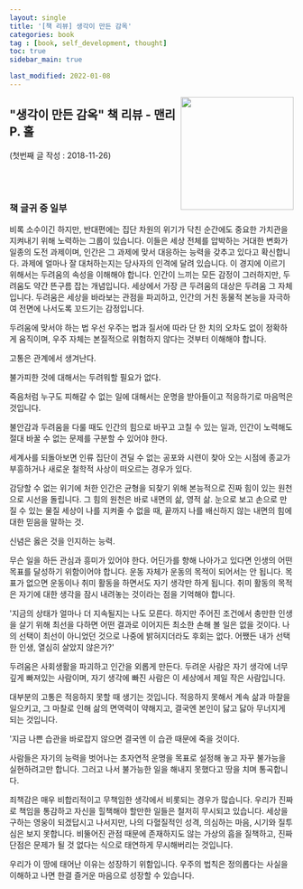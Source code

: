 ```yaml
---
layout: single
title: '[책 리뷰] 생각이 만든 감옥'
categories: book
tag : [book, self_development, thought]
toc: true
sidebar_main: true

last_modified: 2022-01-08
---
```


<img align='right' width='200' height='200' src='https://image.aladin.co.kr/product/16339/5/cover500/k152533444_1.jpg
'>

## "생각이 만든 감옥" 책 리뷰 - 맨리 P. 홀



(첫번째 글 작성 : 2018-11-26)

<br>
<br>

### 책 글귀 중 일부

비록 소수이긴 하지만, 반대편에는 집단 차원의 위기가 닥친 순간에도 중요한 가치관을 지켜내기 위해 노력하는 그룹이 있습니다. 이들은 세상 전체를 압박하는 거대한 변화가 일종의 도전 과제이며, 인간은 그 과제에 맞서 대응하는 능력을 갖추고 있다고 확신합니다. 과제에 얼마나 잘 대처하는지는 당사자의 인격에 달려 있습니다. 이 경지에 이르기 위해서는 두려움의 속성을 이해해야 합니다. 인간이 느끼는 모든 감정이 그러하지만, 두려움도 약간 뜬구름 잡는 개념입니다. 세상에서 가장 큰 두려움의 대상은 두려움 그 자체입니다. 두려움은 세상을 바라보는 관점을 파괴하고, 인간의 거친 동물적 본능을 자극하여 전면에 나서도록 꼬드기는 감정입니다.

두려움에 맞서야 하는 법 
우선 우주는 법과 질서에 따라 단 한 치의 오차도 없이 정확하게 움직이며, 우주 자체는 본질적으로 위험하지 않다는 것부터 이해해야 합니다.

고통은 관계에서 생겨난다.

불가피한 것에 대해서는 두려워할 필요가 없다.

죽음처럼 누구도 피해갈 수 없는 일에 대해서는 운명을 받아들이고 적응하기로 마음먹은 것입니다.

불안감과 두려움을 다룰 때도 인간의 힘으로 바꾸고 고칠 수 있는 일과, 인간이 노력해도 절대 바꿀 수 없는 문제를 구분할 수 있어야 한다.

세계사를 되돌아보면 인류 집단이 견딜 수 없는 공포와 시련이 찾아 오는 시점에 종교가 부흥하거나 새로운 철학적 사상이 떠오르는 경우가 있다.

감당할 수 없는 위기에 처한 인간은 균형을 되찾기 위해 본능적으로 진짜 힘이 있는 원천으로 시선을 돌립니다. 그 힘의 원천은 바로 내면의 삶, 영적 삶.
눈으로 보고 손으로 만질 수 있는 물질 세상이 나를 지켜줄 수 없을 때, 끝까지 나를 배신하지 않는 내면의 힘에 대한 믿음을 말하는 것.

신념은 옳은 것을 인지하는 능력.

무슨 일을 하든 관심과 흥미가 있어야 한다. 어딘가를 향해 나아가고 있다면 인생의 어떤 목표를 달성하기 위함이어야 합니다. 운동 자체가 운동의 목적이 되어서는 안 됩니다. 목표가 없으면 운동이나 취미 활동을 하면서도 자기 생각만 하게 됩니다. 취미 활동의 목적은 자기에 대한 생각을 잠시 내려놓는 것이라는 점을 기억해야 합니다.

'지금의 상태가 얼마나 더 지속될지는 나도 모른다. 하지만 주어진 조건에서 충만한 인생을 살기 위해 최선을 다하면 어떤 결과로 이어지든 최소한 손해 볼 일은 없을 것이다. 나의 선택이 최선이 아니었던 것으로 나중에 밝혀지더라도 후회는 없다. 어쨌든 내가 선택한 인생, 열심히 살았지 않은가?'

두려움은 사회생활을 파괴하고 인간을 외롭게 만든다. 두려운 사람은 자기 생각에 너무 깊게 빠져있는 사람이며, 자기 생각에 빠진 사람은 이 세상에서 제일 작은 사람입니다.

대부분의 고통은 적응하지 못할 때 생기는 것입니다. 적응하지 못해서 계속 삶과 마찰을 일으키고, 그 마찰로 인해 삶의 면역력이 약해지고, 결국엔 본인이 닳고 닳아 무너지게 되는 것입니다.

'지금 나쁜 습관을 바로잡지 않으면 결국엔 이 습관 때문에 죽을 것이다.

사람들은 자기의 능력을 벗어나는 초자연적 운명을 목표로 설정해 놓고 자꾸 불가능을 실현하려고만 합니다. 그러고 나서 불가능한 일을 해내지 못했다고 땅을 치며 통곡합니다.

죄책감은 매우 비합리적이고 무책임한 생각에서 비롯되는 경우가 많습니다. 우리가 진짜로 책임을 통감하고 자신을 힐책해야 할만한 일들은 철저히 무시되고 있습니다. 세상을 구하는 영웅이 되겠답시고 나서지만, 나의 다혈질적인 성격, 의심하는 마음, 시기와 질투심은 보지 못합니다. 비뚤어진 관점 때문에 존재하지도 않는 가상의 흠을 질책하고, 진짜 단점은 문제가 될 것 없다는 식으로 태연하게 무시해버리는 것입니다.

우리가 이 땅에 태어난 이유는 성장하기 위함입니다. 우주의 법칙은 정의롭다는 사실을 이해하고 나면 한결 즐거운 마음으로 성장할 수 있습니다.
